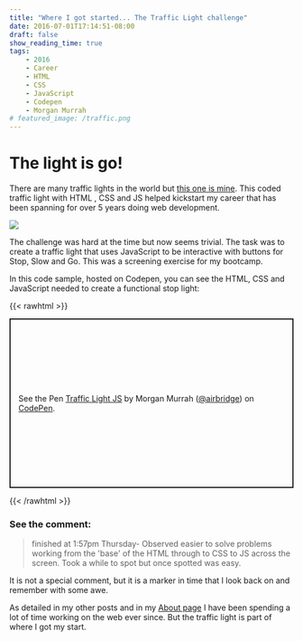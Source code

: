 ```yaml
---
title: "Where I got started... The Traffic Light challenge"
date: 2016-07-01T17:14:51-08:00
draft: false
show_reading_time: true
tags: 
    - 2016
    - Career
    - HTML
    - CSS
    - JavaScript
    - Codepen
    - Morgan Murrah
# featured_image: /traffic.png    
---
```


# The light is go!

There are many traffic lights in the world but [this one is mine](https://codepen.io/airbridge/pen/oLBvYr). This coded traffic light with HTML , CSS and JS helped kickstart my career that has been spanning for over 5 years doing web development. 

![](/traffic.png)

The challenge was hard at the time but now seems trivial. The task was to create a traffic light that uses JavaScript to be interactive with buttons for Stop, Slow and Go. This was a screening exercise for my bootcamp. 

In this code sample, hosted on Codepen, you can see the HTML, CSS and JavaScript needed to create a functional stop light:

{{< rawhtml >}}
<p class="codepen" data-height="300" data-default-tab="html,result" data-slug-hash="oLBvYr" data-user="airbridge" style="height: 300px; box-sizing: border-box; display: flex; align-items: center; justify-content: center; border: 2px solid; margin: 1em 0; padding: 1em;">
  <span>See the Pen <a href="https://codepen.io/airbridge/pen/oLBvYr">
  Traffic Light JS</a> by Morgan Murrah (<a href="https://codepen.io/airbridge">@airbridge</a>)
  on <a href="https://codepen.io">CodePen</a>.</span>
</p>
<script async src="https://cpwebassets.codepen.io/assets/embed/ei.js"></script>
{{< /rawhtml >}}

### See the comment:

>  finished at 1:57pm Thursday-
Observed easier to solve problems working from the 'base' of the HTML through to CSS to JS across the screen. Took a while to spot but once spotted was easy.

It is not a special comment, but it is a marker in time that I look back on and remember with some awe.

As detailed in my other posts and in my [About page](/about) I have been spending a lot of time working on the web ever since. But the traffic light is part of where I got my start.

